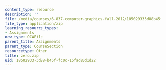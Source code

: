 ```yaml
---
content_type: resource
description: ''
file: /media/courses/6-837-computer-graphics-fall-2012/185029333d88b45ffc0c15fad80d1d22_zero.zip
file_type: application/zip
learning_resource_types:
- Assignments
ocw_type: OCWFile
parent_title: Assignments
parent_type: CourseSection
resourcetype: Other
title: zero.zip
uid: 18502933-3d88-b45f-fc0c-15fad80d1d22
---
```


